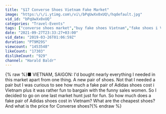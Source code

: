 ```yaml
---
title: "$17 Converse Shoes Vietnam Fake Market"
image: "https:\/\/i.ytimg.com\/vi\/bPqUwXx0xUQ\/hqdefault.jpg"
vid_id: "bPqUwXx0xUQ"
categories: "Travel-Events"
tags: ["converse shoes market","buy fake shoes Vietnam","fake shoes i Vietnam market"]
date: "2021-09-27T23:33:27+03:00"
vid_date: "2019-03-26T01:06:59Z"
duration: "PT9M29S"
viewcount: "1453548"
likeCount: "17303"
dislikeCount: "929"
channel: "Harald Baldr"
---
```

{% raw %}■ VIETNAM, SAIGON: I'd bought nearly everything I needed in this market apart from one thing. A new pair of shoes. Not that I needed a pair but I was curious to see how much a fake pair of Adidas shoes cost i Vietnam plus it was rather fun to bargain with the funny sales women. So I decided to go on one last market hunt just for fun. So how much does a fake pair of Adidas shoes cost in Vietnam? What are the cheapest shoes? And what is the price for Converse shoes?{% endraw %}
